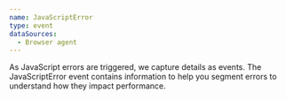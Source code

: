 ```yaml
---
name: JavaScriptError
type: event
dataSources:
  - Browser agent
---
```


As JavaScript errors are triggered, we capture details as events. The JavaScriptError event contains information to help you segment errors to understand how they impact performance.